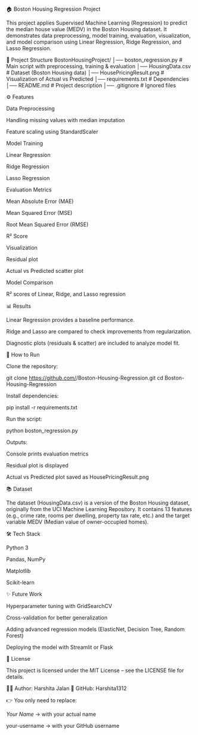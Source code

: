 🏠 Boston Housing Regression Project

This project applies Supervised Machine Learning (Regression) to predict the median house value (MEDV) in the Boston Housing dataset.
It demonstrates data preprocessing, model training, evaluation, visualization, and model comparison using Linear Regression, Ridge Regression, and Lasso Regression.

📂 Project Structure
BostonHousingProject/
│── boston_regression.py        # Main script with preprocessing, training & evaluation
│── HousingData.csv             # Dataset (Boston Housing data)
│── HousePricingResult.png      # Visualization of Actual vs Predicted
│── requirements.txt            # Dependencies
│── README.md                   # Project description
│── .gitignore                  # Ignored files

⚙️ Features

Data Preprocessing

Handling missing values with median imputation

Feature scaling using StandardScaler

Model Training

Linear Regression

Ridge Regression

Lasso Regression

Evaluation Metrics

Mean Absolute Error (MAE)

Mean Squared Error (MSE)

Root Mean Squared Error (RMSE)

R² Score

Visualization

Residual plot

Actual vs Predicted scatter plot

Model Comparison

R² scores of Linear, Ridge, and Lasso regression

📊 Results

Linear Regression provides a baseline performance.

Ridge and Lasso are compared to check improvements from regularization.

Diagnostic plots (residuals & scatter) are included to analyze model fit.

🚀 How to Run

Clone the repository:

git clone https://github.com/<your-username>/Boston-Housing-Regression.git
cd Boston-Housing-Regression


Install dependencies:

pip install -r requirements.txt


Run the script:

python boston_regression.py


Outputs:

Console prints evaluation metrics

Residual plot is displayed

Actual vs Predicted plot saved as HousePricingResult.png

📚 Dataset

The dataset (HousingData.csv) is a version of the Boston Housing dataset, originally from the UCI Machine Learning Repository.
It contains 13 features (e.g., crime rate, rooms per dwelling, property tax rate, etc.) and the target variable MEDV (Median value of owner-occupied homes).

🛠️ Tech Stack

Python 3

Pandas, NumPy

Matplotlib

Scikit-learn

✨ Future Work

Hyperparameter tuning with GridSearchCV

Cross-validation for better generalization

Adding advanced regression models (ElasticNet, Decision Tree, Random Forest)

Deploying the model with Streamlit or Flask

📜 License

This project is licensed under the MIT License – see the LICENSE
 file for details.

👩‍💻 Author: Harshita Jalan
📌 GitHub: Harshita1312

👉 You only need to replace:

*Your Name* → with your actual name

your-username → with your GitHub username
